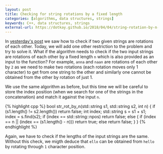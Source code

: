 ```yaml
---
layout: post
title: Checking for string rotations by a fixed length
categories: [algorithms, data structures, strings]
keywords: C++, data structures, strings
external-url: https://dotkay.github.io/2018/04/04/string-rotation-by-n-check
---
```


In [yesterday's post](https://dotkay.github.io/2018/04/03/string-rotation-check) we saw how to check if two given strings are rotations of each other. Today, we will add one other restriction to the problem and try to solve it. What if the algorithm needs to check if the two input strings are rotations of each other by a fixed length `n` which is also provided as an input to the function? For example, `anna` and `naan` are rotations of each other by `2` as we need to make two rotations (each rotation moves only 1 character) to get from one string to the other and similarly one cannot be obtained from the other by rotation of just 1.

We use the same algorithm as before, but this time we will be careful to store the index position (when we search for one of the strings in the concatenation) and match it against the input `n`.

{% highlight cpp %}
bool str_rot_by_n(std::string s1, std::string s2, int n)
{
  if (s1.length() != s2.length())
    return false;
  int index;
  std::string s = s1 + s1;
  index = s.find(s2);
  if (index == std::string::npos)
    return false;
  else
  {
    if (index == n || (index == (s1.length() - n)))
      return true;
    else
      return false;
  }
}
{% endhighlight %}

Again, we have to check if the lengths of the input strings are the same. Without this check, we migth deduce that `ello` can be obtained from `hello` by rotating through `1` character position.
